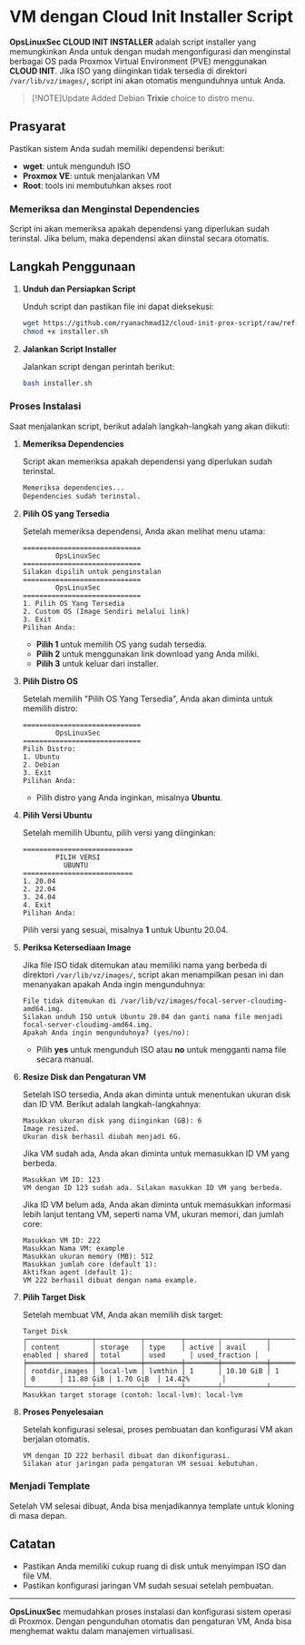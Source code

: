 # VM dengan Cloud Init Installer Script

**OpsLinuxSec CLOUD INIT INSTALLER** adalah script installer yang memungkinkan Anda untuk dengan mudah mengonfigurasi dan menginstal berbagai OS pada Proxmox Virtual Environment (PVE) menggunakan **CLOUD INIT**. Jika ISO yang diinginkan tidak tersedia di direktori `/var/lib/vz/images/`, script ini akan otomatis mengunduhnya untuk Anda.

> [!NOTE]Update
> Added Debian **Trixie** choice to distro menu.

## Prasyarat

Pastikan sistem Anda sudah memiliki dependensi berikut:
- **wget**: untuk mengunduh ISO
- **Proxmox VE**: untuk menjalankan VM
- **Root**: tools ini membutuhkan akses root

### Memeriksa dan Menginstal Dependencies

Script ini akan memeriksa apakah dependensi yang diperlukan sudah terinstal. Jika belum, maka dependensi akan diinstal secara otomatis.

## Langkah Penggunaan

1. **Unduh dan Persiapkan Script**
   
   Unduh script dan pastikan file ini dapat dieksekusi:
   ```bash
   wget https://github.com/ryanachmad12/cloud-init-prox-script/raw/refs/heads/main/installer.sh
   chmod +x installer.sh
   ```

2. **Jalankan Script Installer**
   
   Jalankan script dengan perintah berikut:
   ```bash
   bash installer.sh
   ```

### Proses Instalasi

Saat menjalankan script, berikut adalah langkah-langkah yang akan diikuti:

1. **Memeriksa Dependencies**
   
   Script akan memeriksa apakah dependensi yang diperlukan sudah terinstal.

   ```bash
   Memeriksa dependencies...
   Dependencies sudah terinstal.
   ```

2. **Pilih OS yang Tersedia**

   Setelah memeriksa dependensi, Anda akan melihat menu utama:

   ```
   =============================
           OpsLinuxSec
   =============================
   Silakan dipilih untuk penginstalan
   =============================
           OpsLinuxSec
   =============================
   1. Pilih OS Yang Tersedia
   2. Custom OS (Image Sendiri melalui link)
   3. Exit
   Pilihan Anda: 
   ```

   - **Pilih 1** untuk memilih OS yang sudah tersedia.
   - **Pilih 2** untuk menggunakan link download yang Anda miliki.
   - **Pilih 3** untuk keluar dari installer.

3. **Pilih Distro OS**

   Setelah memilih "Pilih OS Yang Tersedia", Anda akan diminta untuk memilih distro:

   ```
   =============================
           OpsLinuxSec
   =============================
   Pilih Distro:
   1. Ubuntu
   2. Debian
   3. Exit
   Pilihan Anda:
   ```

   - Pilih distro yang Anda inginkan, misalnya **Ubuntu**.

4. **Pilih Versi Ubuntu**

   Setelah memilih Ubuntu, pilih versi yang diinginkan:

   ```
   ===========================
           PILIH VERSI
             UBUNTU
   ===========================
   1. 20.04
   2. 22.04
   3. 24.04
   4. Exit
   Pilihan Anda:
   ```

   Pilih versi yang sesuai, misalnya **1** untuk Ubuntu 20.04.

5. **Periksa Ketersediaan Image**

   Jika file ISO tidak ditemukan atau memiliki nama yang berbeda di direktori `/var/lib/vz/images/`, script akan menampilkan pesan ini dan menanyakan apakah Anda ingin mengunduhnya:

   ```
   File tidak ditemukan di /var/lib/vz/images/focal-server-cloudimg-amd64.img.
   Silakan unduh ISO untuk Ubuntu 20.04 dan ganti nama file menjadi focal-server-cloudimg-amd64.img.
   Apakah Anda ingin mengunduhnya? (yes/no):
   ```

   - Pilih **yes** untuk mengunduh ISO atau **no** untuk mengganti nama file secara manual.

6. **Resize Disk dan Pengaturan VM**

   Setelah ISO tersedia, Anda akan diminta untuk menentukan ukuran disk dan ID VM. Berikut adalah langkah-langkahnya:

   ```
   Masukkan ukuran disk yang diinginkan (GB): 6
   Image resized.
   Ukuran disk berhasil diubah menjadi 6G.
   ```

   Jika VM sudah ada, Anda akan diminta untuk memasukkan ID VM yang berbeda.

   ```
   Masukkan VM ID: 123
   VM dengan ID 123 sudah ada. Silakan masukkan ID VM yang berbeda.
   ```

   Jika ID VM belum ada, Anda akan diminta untuk memasukkan informasi lebih lanjut tentang VM, seperti nama VM, ukuran memori, dan jumlah core:

   ```
   Masukkan VM ID: 222
   Masukkan Nama VM: example
   Masukkan ukuran memory (MB): 512
   Masukkan jumlah core (default 1): 
   Aktifkan agent (default 1): 
   VM 222 berhasil dibuat dengan nama example.
   ```

7. **Pilih Target Disk**

   Setelah membuat VM, Anda akan memilih disk target:

   ```
   Target Disk
   ┌────────────────┬───────────┬─────────┬────────┬───────────┬─────────┬────────┬───────────┬───────────┬───────────────┐
   │ content        │ storage   │ type    │ active │ avail     │ enabled │ shared │ total     │ used      │ used_fraction │
   ╞════════════════╪═══════════╪═════════╪════════╪═══════════╪═════════╪════════╪═══════════╪═══════════╪═══════════════╡
   │ rootdir,images │ local-lvm │ lvmthin │ 1      │ 10.10 GiB │ 1       │ 0      │ 11.80 GiB │ 1.70 GiB  │ 14.42%        │
   └────────────────┴───────────┴─────────┴────────┴───────────┴─────────┴────────┴───────────┴───────────┴───────────────┘
   Masukkan target storage (contoh: local-lvm): local-lvm 
   ```

8. **Proses Penyelesaian**

   Setelah konfigurasi selesai, proses pembuatan dan konfigurasi VM akan berjalan otomatis.

   ```
   VM dengan ID 222 berhasil dibuat dan dikonfigurasi.
   Silakan atur jaringan pada pengaturan VM sesuai kebutuhan.
   ```

### Menjadi Template

Setelah VM selesai dibuat, Anda bisa menjadikannya template untuk kloning di masa depan.

## Catatan

- Pastikan Anda memiliki cukup ruang di disk untuk menyimpan ISO dan file VM.
- Pastikan konfigurasi jaringan VM sudah sesuai setelah pembuatan.

---

**OpsLinuxSec** memudahkan proses instalasi dan konfigurasi sistem operasi di Proxmox. Dengan pengunduhan otomatis dan pengaturan VM, Anda bisa menghemat waktu dalam manajemen virtualisasi.
